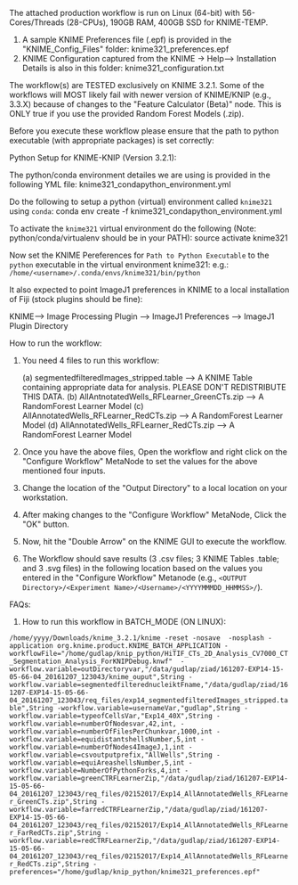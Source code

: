 The attached production workflow is run on Linux (64-bit) with 56-Cores/Threads (28-CPUs), 190GB RAM, 400GB SSD for KNIME-TEMP.
   1) A sample KNIME Preferences file (.epf) is provided in the "KNIME_Config_Files" folder: knime321_preferences.epf
   2) KNIME Configuration captured from the KNIME -> Help--> Installation Details is also in this folder: knime321_configuration.txt

The workflow(s) are TESTED exclusively on KNIME 3.2.1. Some of the workflows will MOST likely fail with newer version of KNIME/KNIP (e.g., 3.3.X) because of changes to the "Feature Calculator (Beta)" node. This is ONLY true if you use the provided Random Forest Models (.zip). 

Before you execute these workflow please ensure that the path to python executable (with appropriate packages) is set correctly:

Python Setup for KNIME-KNIP (Version 3.2.1):

The python/conda environment detailes we are using is provided in the following YML file:
knime321_condapython_environment.yml

Do the following to setup a python (virtual) environment called `knime321` using `conda`:
conda env create -f knime321_condapython_environment.yml

To activate the `knime321` virtual environment do the following (Note: python/conda/virtualenv should be in your PATH):
source activate knime321

Now set the KNIME Pereferences for `Path to Python Executable` to the `python` executable in the virtual environment knime321:
e.g.: `/home/<username>/.conda/envs/knime321/bin/python`

It also expected to point ImageJ1 preferences in KNIME to a local installation of Fiji (stock plugins should be fine):

KNIME--> Image Processing Plugin --> ImageJ1 Preferences --> ImageJ1 Plugin Directory



How to run the workflow:

1) You need 4 files to run this workflow:

	(a) segmentedfilteredImages_stripped.table --> A KNIME Table containing appropriate data for analysis. PLEASE DON'T REDISTRIBUTE THIS DATA. 
	(b) AllAntnotatedWells_RFLearner_GreenCTs.zip --> A RandomForest Learner Model
	(c) AllAnnotatedWells_RFLearner_RedCTs.zip --> A RandomForest Learner Model
	(d) AllAnnotatedWells_RFLearner_RedCTs.zip --> A RandomForest Learner Model

2) Once you have the above files, Open the workflow and right click on the "Configure Workflow" MetaNode to set the values for the above mentioned four inputs.

3) Change the location of the "Output Directory" to a local location on your workstation.

4) After making changes to the "Configure Workflow" MetaNode, Click the "OK" button.

5) Now, hit the "Double Arrow" on the KNIME GUI to execute the workflow.

6) The Workflow should save results (3 .csv files; 3 KNIME Tables .table; and 3 .svg files) in the following location based on the values you entered in the "Configure Workflow" Metanode (e.g., `<OUTPUT Directory>/<Experiment Name>/<Username>/<YYYYMMMDD_HHMMSS>/`).



FAQs:
1) How to run this workflow in BATCH_MODE (ON LINUX):

`/home/yyyy/Downloads/knime_3.2.1/knime -reset -nosave  -nosplash -application org.knime.product.KNIME_BATCH_APPLICATION -workflowFile="/home/gudlap/knip_python/HiTIF_CTs_2D_Analysis_CV7000_CT_Segmentation_Analysis_ForKNIPDebug.knwf"  -workflow.variable=outDirectoryvar,"/data/gudlap/ziad/161207-EXP14-15-05-66-04_20161207_123043/knime_ouput",String -workflow.variable=segmentedfilterednucleiktFname,"/data/gudlap/ziad/161207-EXP14-15-05-66-04_20161207_123043/req_files/exp14_segmentedfilteredImages_stripped.table",String -workflow.variable=usernameVar,"gudlap",String -workflow.variable=typeofCellsVar,"Exp14_40X",String -workflow.variable=numberOfNodesvar,42,int, -workflow.variable=numberOfFilesPerChunkvar,1000,int -workflow.variable=equidistantshellsNumber,5,int -workflow.variable=numberOfNodes4ImageJ,1,int -workflow.variable=csvoutputprefix,"AllWells",String -workflow.variable=equiAreashellsNumber,5,int -workflow.variable=NumberOfPythonForks,4,int -workflow.variable=greenCTRFLearnerZip,"/data/gudlap/ziad/161207-EXP14-15-05-66-04_20161207_123043/req_files/02152017/Exp14_AllAnnotatedWells_RFLearner_GreenCTs.zip",String -workflow.variable=farredCTRFLearnerZip,"/data/gudlap/ziad/161207-EXP14-15-05-66-04_20161207_123043/req_files/02152017/Exp14_AllAnnotatedWells_RFLearner_FarRedCTs.zip",String -workflow.variable=redCTRFLearnerZip,"/data/gudlap/ziad/161207-EXP14-15-05-66-04_20161207_123043/req_files/02152017/Exp14_AllAnnotatedWells_RFLearner_RedCTs.zip",String -preferences="/home/gudlap/knip_python/knime321_preferences.epf"`
